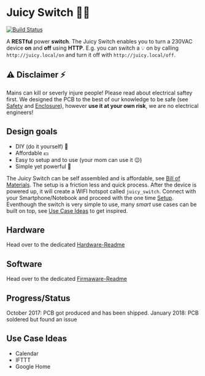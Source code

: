 # Juicy Switch :electric_plug::tangerine:

[![Build Status](https://travis-ci.org/juicyiot/juicy-switch.svg?branch=master)](https://travis-ci.org/juicyiot/juicy-switch)

A **RESTful** power **switch**.
The Juicy Switch enables you to turn a 230VAC device **on** and **off** using **HTTP**. E.g. you can switch a :bulb: on by calling `http://juicy.local/on`
and turn it off with `http://juicy.local/off`.

## :warning: Disclaimer :zap:
Mains can kill or severly injure people! Please read about electrical saftey first.
We designed the PCB to the best of our knowledge to be safe (see [Safety](hardware/README.md#safety) and [Enclosure](hardware/Readme.md#enclosure)), however **use it at your own risk**, we are no electrical engineers!

## Design goals
- DIY (do it yourself) :hammer:
- Affordable :dollar:
- Easy to setup and to use (your mom can use it :wink:)
- Simple yet powerful :rocket:

The Juicy Switch can be self assembled and is affordable, see [Bill of Materials](hardware/README.md#bill-of-materials). The setup is a friction less and quick process. After the device is powered up, it will create a WIFI hotspot called `juicy_switch`. Connect with your Smartphone/Notebook and proceed with the one time [Setup](firmware/README.md#usage). Eventhough the switch is very simple to use, many *smart* use cases can be built on top, see [Use Case Ideas](#use-case-ideas) to get inspired.

## Hardware
Head over to the dedicated [Hardware-Readme](hardware/README.md#setup)

## Software
Head over to the dedicated [Firmaware-Readme](firmware/README.md#setup)

## Progress/Status
October 2017: PCB got produced and has been shipped.
January 2018: PCB soldered but found an issue

## Use Case Ideas
- Calendar
- IFTTT
- Google Home